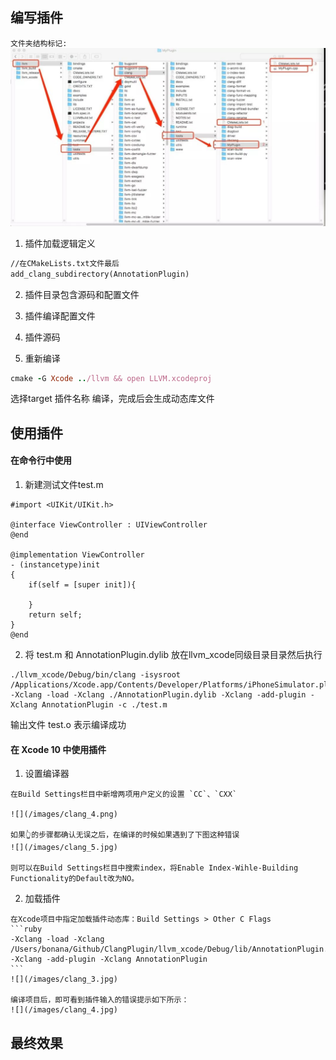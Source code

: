 
## 编写插件

`文件夹结构标记:`
![](/images/clang_1.jpg)

1. 插件加载逻辑定义
```txt
//在CMakeLists.txt文件最后
add_clang_subdirectory(AnnotationPlugin)
```
2. 插件目录包含源码和配置文件

3. 插件编译配置文件
4. 插件源码
5. 重新编译
  ```ruby
  cmake -G Xcode ../llvm && open LLVM.xcodeproj
  ```
  选择target 插件名称 编译，完成后会生成动态库文件

## 使用插件

#### 在命令行中使用

1. 新建测试文件test.m

```objc
#import <UIKit/UIKit.h>

@interface ViewController : UIViewController
@end

@implementation ViewController
- (instancetype)init
{
    if(self = [super init]){

    }
    return self;
}
@end

```
  2. 将 test.m 和 AnnotationPlugin.dylib 放在llvm_xcode同级目录目录然后执行
```objc
./llvm_xcode/Debug/bin/clang -isysroot /Applications/Xcode.app/Contents/Developer/Platforms/iPhoneSimulator.platform/Developer/SDKs/iPhoneSimulator.sdk -Xclang -load -Xclang ./AnnotationPlugin.dylib -Xclang -add-plugin -Xclang AnnotationPlugin -c ./test.m
```
  输出文件 test.o 表示编译成功

#### 在 Xcode 10 中使用插件

  1. 设置编译器

    在Build Settings栏目中新增两项用户定义的设置 `CC`、`CXX`

    ![](/images/clang_4.png)

    如果👆的步骤都确认无误之后，在编译的时候如果遇到了下图这种错误
    ![](/images/clang_5.jpg)

    则可以在Build Settings栏目中搜索index，将Enable Index-Wihle-Building Functionality的Default改为NO。

  2. 加载插件

    在Xcode项目中指定加载插件动态库：Build Settings > Other C Flags
    ```ruby
    -Xclang -load -Xclang /Users/bonana/Github/ClangPlugin/llvm_xcode/Debug/lib/AnnotationPlugin.dylib -Xclang -add-plugin -Xclang AnnotationPlugin
    ```
    ![](/images/clang_3.jpg)

    编译项目后，即可看到插件输入的错误提示如下所示：
    ![](/images/clang_4.jpg)


## 最终效果
